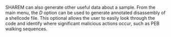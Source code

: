 SHAREM can also generate other useful data about a sample. From the main menu, the _D_ option can be used to generate annotated disassembly of a shellcode file. This optional allows the user to easily look through the code and identify where significant malicious actions occur, such as PEB walking sequences.